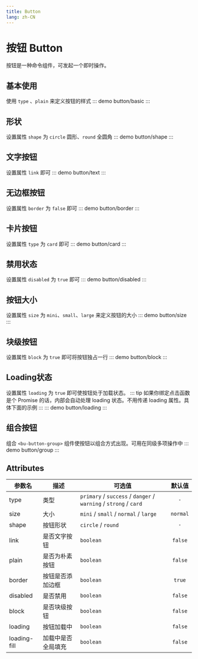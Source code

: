 ```yaml
---
title: Button
lang: zh-CN
---
```


# 按钮 Button
按钮是一种命令组件，可发起一个即时操作。

## 基本使用
使用 `type` 、`plain` 来定义按钮的样式
::: demo 
button/basic
:::

## 形状
设置属性 `shape` 为 `circle` 圆形、`round` 全圆角
::: demo 
button/shape
:::

## 文字按钮
设置属性 `link` 即可
::: demo 
button/text
:::

## 无边框按钮
设置属性 `border` 为 `false` 即可
::: demo 
button/border
:::

## 卡片按钮
设置属性 `type` 为 `card` 即可
::: demo 
button/card
:::


## 禁用状态
设置属性 `disabled` 为 `true` 即可
::: demo 
button/disabled
:::


## 按钮大小
设置属性 `size` 为 `mini`、`small`、`large` 来定义按钮的大小
::: demo 
button/size
:::



## 块级按钮
设置属性 `block` 为 `true` 即可将按钮独占一行
::: demo
button/block
:::

## Loading状态
设置属性 `loading` 为 `true` 即可使按钮处于加载状态。
::: tip
如果你绑定点击函数是个 Promise 的话，内部会自动处理 loading 状态。不用传递 loading 属性。具体下面的示例
:::
::: demo 
button/loading
:::


## 组合按钮
组合 `<bu-button-group>` 组件使按钮以组合方式出现。可用在同级多项操作中
::: demo 
button/group
:::


## Attributes
|参数名|描述|可选值|默认值|
|-------|-------|---|:---:|
|type|类型| `primary` / `success` / `danger` / `warning` / `strong` / `card` |`-`|
|size|大小|`mini` / `small` / `normal` / `large`   | `normal` |
|shape|按钮形状|`circle` / `round`|`-`|
|link|是否文字按钮|`boolean`|`false`|
|plain|是否为朴素按钮|`boolean`|`false`|
|border|按钮是否添加边框|`boolean`|`true`|
|disabled|是否禁用|`boolean`|`false`|
|block|是否块级按钮|`boolean`|`false`|
|loading|按钮加载中|`boolean`|`false`|
|loading-fill|加载中是否全局填充|`boolean`|`false`|


